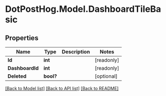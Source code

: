 # DotPostHog.Model.DashboardTileBasic

## Properties

Name | Type | Description | Notes
------------ | ------------- | ------------- | -------------
**Id** | **int** |  | [readonly] 
**DashboardId** | **int** |  | [readonly] 
**Deleted** | **bool?** |  | [optional] 

[[Back to Model list]](../README.md#documentation-for-models) [[Back to API list]](../README.md#documentation-for-api-endpoints) [[Back to README]](../README.md)

